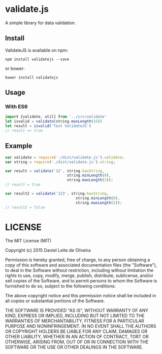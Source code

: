 # validate.js
A simple library for data validation.

## Install

ValidateJS is available on npm:
```
npm install validatejs --save
```

or bower: 
```
bower install validatejs
```

## Usage

### With ES6

```javascript
import {validate, util} from '../src/validate'
let isvalid = validate(string.maxLength(15))
let result = isvalid('Test ValidateJS')
// result => true
```

## Example

```javascript
var validate = require('./dist/validate.js').validate;
var string = require('./dist/validate.js').string;

var result = validate('12', string.hasString,
                            string.minLength(0),
                            string.maxLength(2));
// result = true

var result2 = validate('123', string.hasString,
                                string.minLength(0),
                                string.maxLength(2));
// result2 = false
```
# LICENSE
The MIT License (MIT)

Copyright (c) 2015 Daniel Leite de Oliveira

Permission is hereby granted, free of charge, to any person obtaining a copy
of this software and associated documentation files (the "Software"), to deal
in the Software without restriction, including without limitation the rights
to use, copy, modify, merge, publish, distribute, sublicense, and/or sell
copies of the Software, and to permit persons to whom the Software is
furnished to do so, subject to the following conditions:

The above copyright notice and this permission notice shall be included in
all copies or substantial portions of the Software.

THE SOFTWARE IS PROVIDED "AS IS", WITHOUT WARRANTY OF ANY KIND, EXPRESS OR
IMPLIED, INCLUDING BUT NOT LIMITED TO THE WARRANTIES OF MERCHANTABILITY,
FITNESS FOR A PARTICULAR PURPOSE AND NONINFRINGEMENT. IN NO EVENT SHALL THE
AUTHORS OR COPYRIGHT HOLDERS BE LIABLE FOR ANY CLAIM, DAMAGES OR OTHER
LIABILITY, WHETHER IN AN ACTION OF CONTRACT, TORT OR OTHERWISE, ARISING FROM,
OUT OF OR IN CONNECTION WITH THE SOFTWARE OR THE USE OR OTHER DEALINGS IN
THE SOFTWARE.

